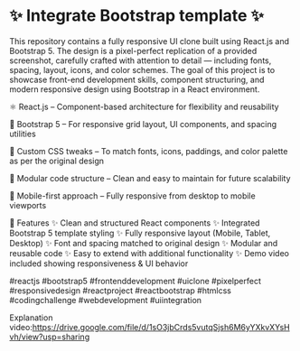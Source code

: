 <h1>✨ Integrate Bootstrap template ✨</h1>
This repository contains a fully responsive UI clone built using React.js and Bootstrap 5. The design is a pixel-perfect replication of a provided screenshot, carefully crafted with attention to detail — including fonts, spacing, layout, icons, and color schemes. The goal of this project is to showcase front-end development skills, component structuring, and modern responsive design using Bootstrap in a React environment.

⚛️ React.js – Component-based architecture for flexibility and reusability

💠 Bootstrap 5 – For responsive grid layout, UI components, and spacing utilities

🎨 Custom CSS tweaks – To match fonts, icons, paddings, and color palette as per the original design

🧩 Modular code structure – Clean and easy to maintain for future scalability

📲 Mobile-first approach – Fully responsive from desktop to mobile viewports

📁 Features
✨ Clean and structured React components
✨ Integrated Bootstrap 5 template styling
✨ Fully responsive layout (Mobile, Tablet, Desktop)
✨ Font and spacing matched to original design
✨ Modular and reusable code
✨ Easy to extend with additional functionality
✨ Demo video included showing responsiveness & UI behavior

#reactjs #bootstrap5 #frontenddevelopment #uiclone #pixelperfect #responsivedesign 
#reactproject #reactbootstrap #htmlcss #codingchallenge #webdevelopment #uiintegration

Explanation video:https://drive.google.com/file/d/1sO3jbCrds5vutqSjsh6M6yYXkvXYsHvh/view?usp=sharing





